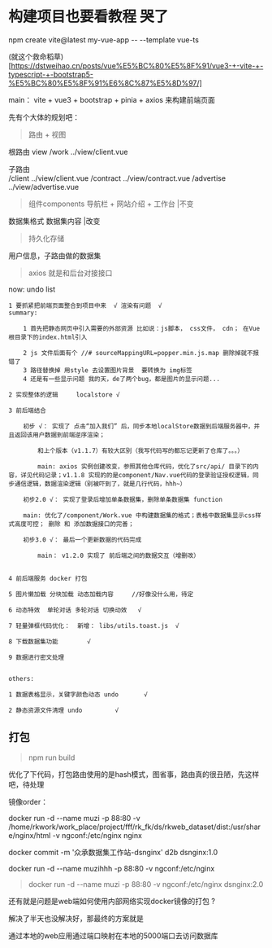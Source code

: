# 构建项目也要看教程 哭了
npm create vite@latest my-vue-app -- --template vue-ts

(就这个救命稻草)[https://dstweihao.cn/posts/vue%E5%BC%80%E5%8F%91/vue3-+-vite-+-typescript-+-bootstrap5-%E5%BC%80%E5%8F%91%E6%8C%87%E5%8D%97/]

main： vite + vue3 + bootstrap +  pinia + axios 来构建前端页面


先有个大体的规划吧：

>路由 + 视图 

根路由   view 
/work    ../view/client.vue

子路由               
/client     ../view/client.vue
/contract   ../view/contract.vue
/advertise  ../view/advertise.vue


>组件components
导航栏 + 网站介绍 + 工作台  |不变 

数据集格式    数据集内容   |改变

>持久化存储

用户信息，子路由做的数据集

>axios 就是和后台对接接口




now:
    undo list

    1 要抓紧把前端页面整合到项目中来  √ 渲染有问题  √
    summary: 

        1 首先把静态网页中引入需要的外部资源 比如说：js脚本， css文件， cdn； 在Vue根目录下的index.html引入

        2 js 文件后面有个 //# sourceMappingURL=popper.min.js.map 删除掉就不报错了
        3 路径替换掉 用style 去设置图片背景  要转换为 img标签
        4 还是有一些显示问题 我的天，de了两个bug，都是图片的显示问题... 

    2 实现整体的逻辑     localstore √ 

    3 前后端结合         

        初步 √： 实现了 点击“加入我们” 后，同步本地localStore数据到后端服务器中，并且返回该用户数据到前端逆序渲染；

            和上个版本（v1.1.7）有较大区别（我写代码写的都忘记更新了仓库了。。。）

            main: axios 实例创建改变，参照其他仓库代码，优化了src/api/ 目录下的内容，详见代码记录；v1.1.8 实现的的是component/Nav.vue代码的登录验证授权逻辑，同步通信逻辑，数据渲染逻辑（别被吓到了，就是几行代码，hhh~）

        初步2.0 √： 实现了登录后增加单条数据集，删除单条数据集 function

        main: 优化了/component/Work.vue 中构建数据集的格式；表格中数据集显示css样式高度可控； 删除 和 添加数据接口的完善；

        初步3.0 √： 最后一个更新数据的代码完成

            main： v1.2.0 实现了 前后端之间的数据交互（增删改）


    4 前后端服务 docker 打包

    5 图片懒加载 分块加载 动态加载内容     //好像没什么用，待定

    6 动态特效  单轮对话 多轮对话 切换动效   √

    7 轻量弹框代码优化：  新增： libs/utils.toast.js  √

    8 下载数据集功能        √

    9 数据进行密文处理


    others:

    1 数据表格显示，关键字颜色动态 undo       √

    2 静态资源文件清理 undo         √


## 打包

> npm run build 

优化了下代码，打包路由使用的是hash模式，图省事，路由真的很丑陋，先这样吧，待处理

镜像order：

docker run -d --name muzi -p 88:80 -v /home/rkwork/work_place/project/fff/rk_fk/ds/rkweb_dataset/dist:/usr/share/nginx/html -v ngconf:/etc/nginx  nginx

docker commit -m '众承数据集工作站-dsnginx' d2b  dsnginx:1.0

docker run -d --name muzihhh -p 88:80 -v ngconf:/etc/nginx 


>docker run -d --name muzi -p 88:80  -v ngconf:/etc/nginx  dsnginx:2.0

还有就是问题是web端如何使用内部网络实现docker镜像的打包 ?

解决了半天也没解决好，那最终的方案就是

通过本地的web应用通过端口映射在本地的5000端口去访问数据库

